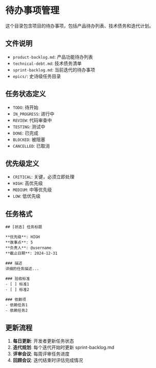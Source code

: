 # 待办事项管理

这个目录包含项目的待办事项，包括产品待办列表、技术债务和迭代计划。

## 文件说明

- `product-backlog.md`: 产品功能待办列表
- `technical-debt.md`: 技术债务清单
- `sprint-backlog.md`: 当前迭代的待办事项
- `epics/`: 史诗级任务目录

## 任务状态定义

- `TODO`: 待开始
- `IN_PROGRESS`: 进行中
- `REVIEW`: 代码审查中
- `TESTING`: 测试中
- `DONE`: 已完成
- `BLOCKED`: 被阻塞
- `CANCELLED`: 已取消

## 优先级定义

- `CRITICAL`: 关键，必须立即处理
- `HIGH`: 高优先级
- `MEDIUM`: 中等优先级
- `LOW`: 低优先级

## 任务格式

```
## [状态] 任务标题

**优先级**: HIGH
**故事点**: 5
**负责人**: @username
**截止日期**: 2024-12-31

### 描述
详细的任务描述...

### 验收标准
- [ ] 标准1
- [ ] 标准2

### 依赖项
- 依赖任务1
- 依赖任务2
```

## 更新流程

1. **每日更新**: 开发者更新任务状态
2. **迭代规划**: 每个迭代开始时更新 sprint-backlog.md
3. **评审会议**: 每周评审任务进度
4. **回顾会议**: 迭代结束时评估完成情况
